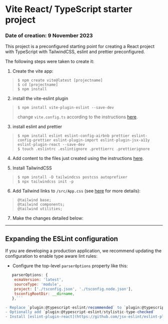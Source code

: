 # Vite React/ TypeScript starter project

### Date of creation: 9 November 2023

This project is a preconfigured starting point for creating a React project with TypeScript with TailwindCSS, eslint and prettier preconfigured. 

The following steps were taken to create it:
1. Create the vite app:
> ```
> $ npm create vite@latest [projectname]
> $ cd [projectname]
> $ npm install
> ```

2. install the vite-eslint plugin
> ``` 
> $ npm install vite-plugin-eslint --save-dev
> ```
> change ```vite.config.ts``` according to the instructions [here](https://www.robinwieruch.de/vite-eslint/).

3. install eslint and prettier
> ```
> $ npm install eslint eslint-config-airbnb prettier eslint-config-prettier eslint-plugin-import eslint-plugin-jsx-a11y eslint-plugin-react --save-dev
> $ touch .eslintrc .eslintignore .prettierrc .prettierignore
> ```
4. Add content to the files just created using the instructions [here](https://dev.to/marcosdiasdev/adding-eslint-and-prettier-to-a-vitejs-react-project-2kkj).

5. Install TailwindCSS
> ```
> $ npm install -D tailwindcss postcss autoprefixer
> $ npx tailwindcss init -p
> ```

6. Add Tailwind links to ```/src/App.css``` (see [here](https://tailwindcss.com/docs/guides/vite) for more details):
> ```
> @tailwind base;
> @tailwind components;
> @tailwind utilities;
> ```

7. Make the changes detailed below:

---

## Expanding the ESLint configuration

If you are developing a production application, we recommend updating the configuration to enable type aware lint rules:

- Configure the top-level `parserOptions` property like this:

```js
   parserOptions: {
    ecmaVersion: 'latest',
    sourceType: 'module',
    project: ['./tsconfig.json', './tsconfig.node.json'],
    tsconfigRootDir: __dirname,
   },```

- Replace `plugin:@typescript-eslint/recommended` to `plugin:@typescript-eslint/recommended-type-checked` or `plugin:@typescript-eslint/strict-type-checked`
- Optionally add `plugin:@typescript-eslint/stylistic-type-checked`
- Install [eslint-plugin-react](https://github.com/jsx-eslint/eslint-plugin-react) and add `plugin:react/recommended` & `plugin:react/jsx-runtime` to the `extends` list
